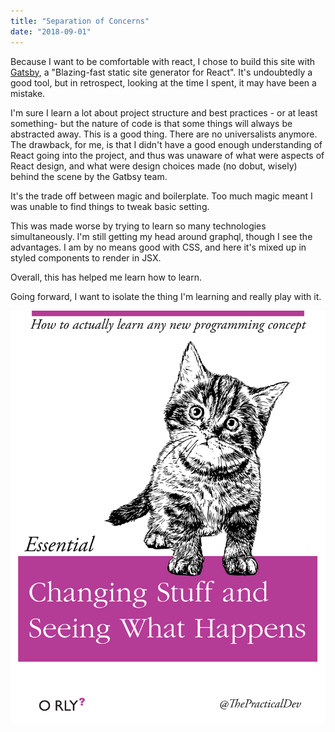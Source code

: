 ```yaml
---
title: "Separation of Concerns"
date: "2018-09-01"
---
```


Because I want to be comfortable with react, I chose to build this site with [Gatsby](https://www.gatsbyjs.org/), a "Blazing-fast static site generator for React".  It's undoubtedly a good tool, but in retrospect, looking at the time I spent, it may have been a mistake.  

I'm sure I learn a lot about project structure and best practices - or at least something- but the nature of code is that some things will always be abstracted away.  This is a good thing.  There are no universalists anymore.  The drawback, for me, is that I didn't have a good enough understanding of React going into the project, and thus was unaware of what were aspects of React design, and what were design choices made (no dobut, wisely) behind the scene by the Gatbsy team.  

It's the trade off between magic and boilerplate.  Too much magic meant I was unable to find things to tweak basic setting.

This was made worse by trying to learn so many technologies simultaneously.  I'm still getting my head around graphql, though I see the advantages.  I am by no means good with CSS, and here it's mixed up in styled components to render in JSX.

Overall, this has helped me learn how to learn.  

Going forward, I want to isolate the thing I'm learning and really play with it.  

![Changing Stuff](./changingstuff.png)


           